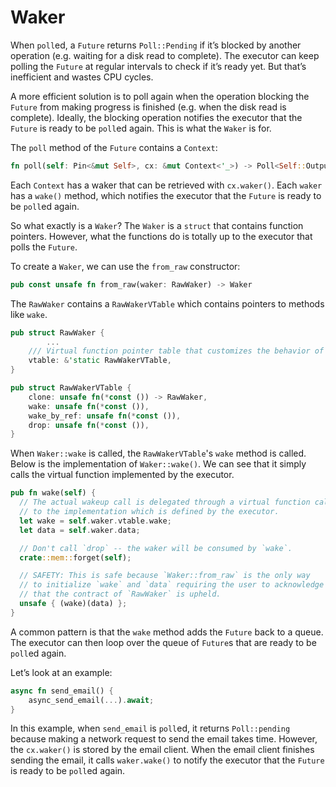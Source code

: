 # Waker

When `poll`ed, a `Future` returns `Poll::Pending` if it’s blocked by another operation (e.g. waiting for a disk read to complete). The executor can keep polling the `Future` at regular intervals to check if it’s ready yet. But that’s inefficient and wastes CPU cycles.

A more efficient solution is to poll again when the operation blocking the `Future` from making progress is finished (e.g. when the disk read is complete). Ideally, the blocking operation notifies the executor that the `Future` is ready to be `poll`ed again. This is what the `Waker` is for.

The `poll` method of the `Future` contains a `Context`:

```rust
fn poll(self: Pin<&mut Self>, cx: &mut Context<'_>) -> Poll<Self::Output>
```

Each `Context` has a waker that can be retrieved with `cx.waker()`. Each `waker` has a `wake()` method, which notifies the executor that the `Future` is ready to be `poll`ed again.

So what exactly is a `Waker`? The `Waker` is a `struct` that contains function pointers. However, what the functions do is totally up to the executor that polls the `Future`.

To create a `Waker`, we can use the `from_raw` constructor:

```rust
pub const unsafe fn from_raw(waker: RawWaker) -> Waker
```

The `RawWaker` contains a `RawWakerVTable` which contains pointers to methods like `wake`.

```rust
pub struct RawWaker {
		...
    /// Virtual function pointer table that customizes the behavior of this waker.
    vtable: &'static RawWakerVTable,
}

pub struct RawWakerVTable {
    clone: unsafe fn(*const ()) -> RawWaker,
    wake: unsafe fn(*const ()),
    wake_by_ref: unsafe fn(*const ()),
    drop: unsafe fn(*const ()),
}
```

When `Waker::wake` is called, the `RawWakerVTable`'s `wake` method is called. Below is the implementation of `Waker::wake()`. We can see that it simply calls the virtual function implemented by the executor.

```rust
pub fn wake(self) {
  // The actual wakeup call is delegated through a virtual function call
  // to the implementation which is defined by the executor.
  let wake = self.waker.vtable.wake;
  let data = self.waker.data;

  // Don't call `drop` -- the waker will be consumed by `wake`.
  crate::mem::forget(self);

  // SAFETY: This is safe because `Waker::from_raw` is the only way
  // to initialize `wake` and `data` requiring the user to acknowledge
  // that the contract of `RawWaker` is upheld.
  unsafe { (wake)(data) };
}
```

A common pattern is that the `wake` method adds the `Future` back to a queue. The executor can then loop over the queue of `Future`s that are ready to be `poll`ed again.

Let’s look at an example:

```rust
async fn send_email() {
    async_send_email(...).await;
}
```

In this example, when `send_email` is `poll`ed, it returns `Poll::pending` because making a network request to send the email takes time. However, the `cx.waker()` is stored by the email client. When the email client finishes sending the email, it calls `waker.wake()` to notify the executor that the `Future` is ready to be `poll`ed again.
